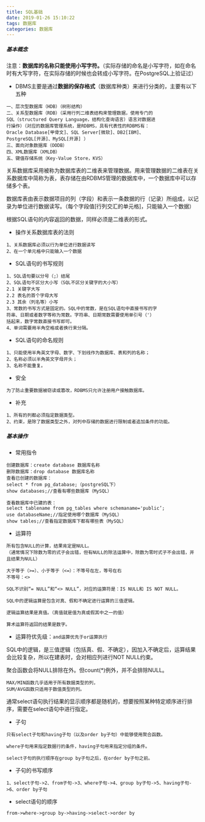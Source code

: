 ```yaml
---
title: SQL基础
date: 2019-01-26 15:10:22
tags: 数据库
categories: 数据库
---
```


##### 基本概念

注意：**数据库的名称只能使用小写字符。**（实际存储的命名是小写字符，如在命名时有大写字符，在实际存储的时候也会转成小写字符。在PostgreSQL上验证过）

* DBMS主要是通过**数据的保存格式**（数据库种类）来进行分类的，主要有以下五种

```
一、层次型数据库（HDB）（树形结构）
二、关系型数据库（RDB）（采用行列二维表结构来管理数据，使用专门的
SQL（structured Query Language，结构化查询语言）语言对数据进
行操作）（对应的数据库管理系统，是RDBMS，具有代表性的RDBMS有：
Oracle Database[甲骨文]、SQL Server[微软]、DB2[IBM]、
PostgreSQL[开源]、MySQL[开源] ）
三、面向对象数据库（OODB）
四、XML数据库（XMLDB）
五、键值存储系统（Key-Value Store，KVS）
```

关系数据库采用被称为数据库表的二维表来管理数据。用来管理数据的二维表在关系数据库中简称为表，表存储在由RDBMS管理的数据库中，一个数据库中可以存储多个表。

数据库表由表示数据项目的列（字段）和表示一条数据的行（记录）所组成，以记录为单位进行数据读写。（每个字段值[行列交汇的单元格]，只能输入一个数据）

根据SQL语句的内容返回的数据，同样必须是二维表的形式。

* 操作关系数据库表的法则

```
1、关系数据库必须以行为单位进行数据读写
2、在一个单元格中只能输入一个数据
```

* SQL语句的书写规则

```
1、SQL语句要以分号（;）结尾
2、SQL语句不区分大小写（SQL不区分关键字的大小写）
2.1 关键字大写
2.2 表名的首个字母大写
2.3 其余（列名等）小写
3、常数的书写方式是固定的。SQL中的常数，是在SQL语句中直接书写的字
符串、日期或者数字等称为常数。字符串、日期常数需要使用单引号（'）
括起来，数字常数直接书写即可。
4、单词需要用半角空格或者换行来分隔。
```

* SQL语句的命名规则

```
1、只能使用半角英文字母、数字、下划线作为数据库、表和列的名称；
2、名称必须以半角英文字母开头；
3、名称不能重复。
```

* 安全

```
为了防止重要数据被窃读或篡改，RDBMS只允许注册用户接触数据库。
```

* 补充

```
1、所有的列都必须指定数据类型。
2、约束，是除了数据类型之外，对列中存储的数据进行限制或者追加条件的功能。
```

##### 基本操作

* 常用指令

```
创建数据库：create database 数据库名称
删除数据库：drop database 数据库名称
查看已创建的数据库：
select * from pg_database;（postgreSQL下）
show databases;//查看有哪些数据库（MySQL）

查看数据库中已建的表：
select tablename from pg_tables where schemaname='public’;
use databaseName;//指定使用哪个数据库（MySQL）
show tables;//查看指定数据库下都有哪些表（MySQL）
```

* 运算符

```
所有包含NULL的计算，结果肯定是NULL。
（通常情况下除数为零的式子会出错，但有NULL的除法运算中，除数为零时式子不会出错，并且结果为NULL）

大于等于（>=）、小于等于（<=）：不等号在左，等号在右
不等号：<>

SQL不识别“= NULL”和“<> NULL”，对应的运算符是：IS NULL和 IS NOT NULL。

SQL中的逻辑运算是包含对真、假和不确定进行运算的三值逻辑。

逻辑运算结果是真值。（真值就是值为真或假其中之一的值）

算术运算符返回的结果是数字。
```

* 运算符优先级：`and运算优先于or运算执行`

SQL中的逻辑，是三值逻辑（包括真、假、不确定），因加入不确定后，运算结果会比较复杂，所以在建表时，会对相应列进行NOT NULL约束。

聚合函数会将NULL排除在外。但count(*)例外，并不会排除NULL。

```
MAX/MIN函数几乎适用于所有数据类型的列，
SUM/AVG函数只适用于数值类型的列。
```

通常select语句执行结果的显示顺序都是随机的，想要按照某种特定顺序进行排序，需要在select语句中进行指定。

* 子句

```
只有select子句和having子句（以及order by子句）中能够使用聚合函数。

where子句用来指定数据行的条件，having子句用来指定分组的条件。

select子句的执行顺序在group by子句之后，在order by子句之前。
```

* 子句的书写顺序

```
1、select子句->2、from子句->3、where子句->4、group by子句->5、having子句->6、order by子句
```

* select语句的顺序

```
from->where->group by->having->select->order by
```